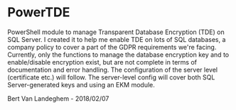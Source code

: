 # PowerTDE

PowerShell module to manage Transparent Database Encryption (TDE) on SQL Server. I created it to help me enable TDE on lots of SQL databases, a company policy to cover a part of the GDPR requirements we're facing. Currently, only the functions to manage the database encryption key and to enable/disable encryption exist, but are not complete in terms of documentation and error handling.  The configuration of the server level (certificate etc.) will follow.  The server-level config will cover both SQL Server-generated keys and using an EKM module.

Bert Van Landeghem - 2018/02/07


